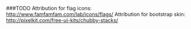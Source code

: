###TODO 
Attribution for flag icons: http://www.famfamfam.com/lab/icons/flags/
Attribution for bootstrap skin: http://pixelkit.com/free-ui-kits/chubby-stacks/